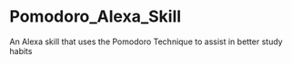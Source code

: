 # Pomodoro_Alexa_Skill
An Alexa skill that uses the Pomodoro Technique to assist in better study habits
